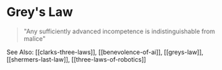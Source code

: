 # Grey's Law
> "Any sufficiently advanced incompetence is indistinguishable from malice"

See Also: [[clarks-three-laws]], [[benevolence-of-ai]], [[greys-law]], [[shermers-last-law]], [[three-laws-of-robotics]]
